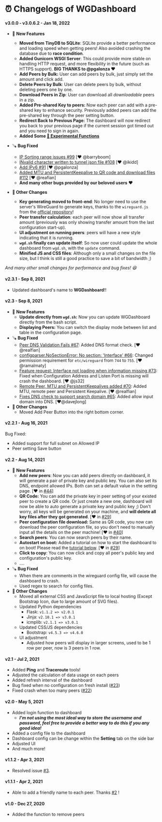 # ⏰ Changelogs of WGDashboard

#### v3.0.0 - v3.0.6.2 - Jan 18, 2022

- 🎉  **New Features**
    - **Moved from TinyDB to SQLite**: SQLite provide a better performance and loading speed when getting peers! Also avoided crashing the database due to **race condition**.
    - **Added Gunicorn WSGI Server**: This could provide more stable on handling HTTP request, and more flexibility in the future (such as HTTPS support). **BIG THANKS to @pgalonza :heart:**
    - **Add Peers by Bulk:** User can add peers by bulk, just simply set the amount and click add.
    - **Delete Peers by Bulk**: User can delete peers by bulk, without deleting peers one by one.
    - **Download Peers in Zip**: User can download all *downloadable* peers in a zip.
    - **Added Pre-shared Key to peers:** Now each peer can add with a pre-shared key to enhance security. Previously added peers can add the pre-shared key through the peer setting button.
    - **Redirect Back to Previous Page:** The dashboard will now redirect you back to your previous page if the current session got timed out and you need to sign in again.
    - **Added Some [🥘 Experimental Functions](#-experimental-functions)**

- 🪚  **Bug Fixed**
    - [IP Sorting range issues #99](https://github.com/donaldzou/WGDashboard/issues/99) [❤️ @barryboom]
    - [INvalid character written to tunnel json file #108](https://github.com/donaldzou/WGDashboard/issues/108) [❤️ @ikidd]
    - [Add IPv6 #91](https://github.com/donaldzou/WGDashboard/pull/91) [❤️ @pgalonza]
    - [Added MTU and PersistentKeepalive to QR code and download files #112](https://github.com/donaldzou/WGDashboard/pull/112) [:heart: @reafian]
    - **And many other bugs provided by our beloved users** :heart:
- **🧐  Other Changes**
    - **Key generating moved to front-end**: No longer need to use the server's WireGuard to generate keys, thanks to the `wireguard.js` from the [official repository](https://git.zx2c4.com/wireguard-tools/tree/contrib/keygen-html/wireguard.js)!
    - **Peer transfer calculation**: each peer will now show all transfer amount (previously was only showing transfer amount from the last configuration start-up).
    - **UI adjustment on running peers**: peers will have a new style indicating that it is running.
    - **`wgd.sh` finally can update itself**: So now user could update the whole dashboard from `wgd.sh`, with the `update` command.
    - **Minified JS and CSS files**: Although only a small changes on the file size, but I think is still a good practice to save a bit of bandwidth ;)

*And many other small changes for performance and bug fixes! :laughing:*

#### v2.3.1 - Sep 8, 2021

- Updated dashboard's name to **WGDashboard**!!

#### v2.3 - Sep 8, 2021

- 🎉  **New Features**
    - **Update directly from `wgd.sh`:** Now you can update WGDashboard directly from the bash script.
    - **Displaying Peers:** You can switch the display mode between list and table in the configuration page.
- 🪚  **Bug Fixed**
    - [Peer DNS Validation Fails #67](issues/67): Added DNS format check. [❤️ @realfian]
    - [configparser.NoSectionError: No section: 'Interface' #66](issues/66): Changed permission requirement for `etc/wireguard` from `744` to `755`. [❤️ @ramalmaty]
    - [Feature request: Interface not loading when information missing #73](issues/73): Fixed when Configuration Address and Listen Port is missing will crash the dashboard. [❤️ @js32]
    - [Remote Peer, MTU and PersistentKeepalives added #70](pull/70): Added MTU, remote peer and Persistent Keepalive. [❤️ @realfian]
    - [Fixes DNS check to support search domain #65](pull/65): Added allow input domain into DNS. [❤️@davejlong]
- **🧐  Other Changes**
    - Moved Add Peer Button into the right bottom corner.

#### v2.2.1 - Aug 16, 2021

Bug Fixed:
- Added support for full subnet on Allowed IP
- Peer setting Save button

#### v2.2 - Aug 14, 2021

- 🎉  **New Features**
    - **Add new peers**: Now you can add peers directly on dashboard, it will generate a pair of private key and public key. You can also set its DNS, endpoint allowed IPs. Both can set a default value in the setting page. [❤️ in [#44](https://github.com/donaldzou/wireguard-dashboard/issues/44)]
    - **QR Code:** You can add the private key in peer setting of your existed peer to create a QR code. Or just create a new one, dashboard will now be able to auto generate a private key and public key ;) Don't worry, all keys will be generated on your machine, and **will delete all key files after they got generated**. [❤️ in [#29](https://github.com/donaldzou/wireguard-dashboard/issues/29)]
    - **Peer configuration file download:** Same as QR code, you now can download the peer configuration file, so you don't need to manually input all the details on the peer machine! [❤️ in [#40](https://github.com/donaldzou/wireguard-dashboard/issues/40)]
    - **Search peers**: You can now search peers by their name.
    - **Autostart on boot:** Added a tutorial on how to start the dashboard to on boot! Please read the [tutorial below](#autostart-wireguard-dashboard-on-boot). [❤️ in [#29](https://github.com/donaldzou/wireguard-dashboard/issues/29)]
    - **Click to copy**: You can now click and copy all peer's public key and configuration's public key.
    - ....
- 🪚  **Bug Fixed**
    - When there are comments in the wireguard config file, will cause the dashboard to crash.
    - Used regex to search for config files.
- **🧐  Other Changes**
    - Moved all external CSS and JavaScript file to local hosting (Except Bootstrap Icon, due to large amount of SVG files).
    - Updated Python dependencies
        - Flask: `v1.1.2 => v2.0.1`
        - Jinja: `v2.10.1 => v3.0.1`
        - icmplib: `v2.1.1 => v3.0.1`
    - Updated CSS/JS dependencies
        - Bootstrap: `v4.5.3 => v4.6.0`
    - UI adjustment
        - Adjusted how peers will display in larger screens, used to be 1 row per peer, now is 3 peers in 1 row.

#### v2.1 - Jul 2, 2021

- Added **Ping** and **Traceroute** tools!
- Adjusted the calculation of data usage on each peers
- Added refresh interval of the dashboard
- Bug fixed when no configuration on fresh install ([#23](https://github.com/donaldzou/wireguard-dashboard/issues/23))
- Fixed crash when too many peers ([#22](https://github.com/donaldzou/wireguard-dashboard/issues/22))

#### v2.0 - May 5, 2021

- Added login function to dashboard
    - ***I'm not using the most ideal way to store the username and password, feel free to provide a better way to do this if you any good idea!***
- Added a config file to the dashboard
- Dashboard config can be change within the **Setting** tab on the side bar
- Adjusted UI
- And much more!

#### v1.1.2 - Apr 3, 2021

- Resolved issue [#3](https://github.com/donaldzou/wireguard-dashboard/issues/3).

#### v1.1.1 - Apr 2, 2021

- Able to add a friendly name to each peer. Thanks [#2](https://github.com/donaldzou/wireguard-dashboard/issues/2) !

#### v1.0 - Dec 27, 2020

- Added the function to remove peers